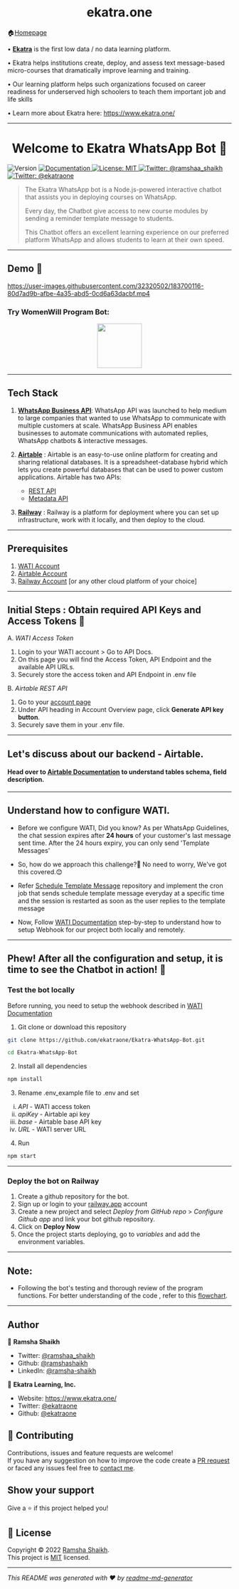 
<h1 align="center">ekatra.one</h1>

🏠[Homepage](https://github.com/vruksheco/ekatraone)


• [**Ekatra**](https://www.ekatra.one/) is the first low data / no data learning platform. 

• Ekatra helps institutions create, deploy, and assess text message-based micro-courses that dramatically improve learning and training. 

• Our learning platform helps such organizations focused on career readiness for underserved high schoolers to teach them important job and life skills

• Learn more about Ekatra here: https://www.ekatra.one/  

---
<h1 align="center">Welcome to Ekatra WhatsApp Bot 👋</h1>
<p>
  <img alt="Version" src="https://img.shields.io/badge/version-1.0-blue.svg?cacheSeconds=2592000" />
  <a href="https://github.com/ekatraone/Ekatra-WhatsApp-Bot/blob/main/README.md" target="_blank">
    <img alt="Documentation" src="https://img.shields.io/badge/documentation-yes-brightgreen.svg" />
  </a>
  <a href="https://github.com/ekatraone/Ekatra-WhatsApp-Bot/blob/main/LICENSE" target="_blank">
    <img alt="License: MIT" src="https://img.shields.io/badge/License-MIT-yellow.svg" />
  </a>
  <a href="https://twitter.com/ramshaa_shaikh" target="_blank">
    <img alt="Twitter: @ramshaa_shaikh" src="https://img.shields.io/twitter/follow/ramshaa_shaikh.svg?style=social" />
  </a>
    <a href="https://twitter.com/ekatraone" target="_blank">
    <img alt="Twitter: @ekatraone" src="https://img.shields.io/twitter/follow/ekatraone.svg?style=social" />
  </a>
</p>

> The Ekatra WhatsApp bot is a Node.js-powered interactive chatbot that assists you in deploying courses on WhatsApp.
>
> Every day, the Chatbot give access to new course modules by sending a reminder template message to students.
>
> This Chatbot offers an excellent learning experience on our preferred platform WhatsApp and allows students to learn at their own speed.

---

## Demo 🎥

https://user-images.githubusercontent.com/32320502/183700116-80d7ad9b-afbe-4a35-abd5-0cd6a63dacbf.mp4

### **Try WomenWill Program Bot:**

<p align="center"><a href="https://wa.me/918080341150?text=Tell%20me%20about%20Sheroes%20WomenWill%20Program"><img src="https://user-images.githubusercontent.com/51878265/146324578-08b40adb-d813-46be-a852-8b680d0636c6.png" height="100"></a>
</p>

---

## Tech Stack
1. [**WhatsApp Business API**](https://www.wati.io/blog/discovering-whatsapp-business-api/#:~:text=WhatsApp%20Business%20API%20enables%20businesses,works%20best%20for%20their%20customers.): 
WhatsApp API was launched to help medium to large companies that wanted to use WhatsApp to communicate with multiple customers at scale. WhatsApp Business API enables businesses to automate communications with automated replies, WhatsApp chatbots & interactive messages.
  
2. [**Airtable**](https://support.airtable.com/hc/en-us) :  Airtable is an easy-to-use online platform for creating and sharing relational databases.
It is a spreadsheet-database hybrid which lets you create powerful databases that can be used to power custom applications.
Airtable has two APIs:
    * [REST API](https://support.airtable.com/hc/en-us/sections/360009623014-API)
    * [Metadata API](https://airtable.com/api/meta)
    

3. [**Railway**](https://railway.app/) : Railway is a platform for deployment where you can set up infrastructure, work with it locally, and then deploy to the cloud.
----
## Prerequisites
1. [WATI Account](https://app.wati.io/register)
2. [Airtable Account](https://airtable.com/signup)
3. [Railway Account](https://railway.app/) [or any other cloud platform of your choice]
---
## Initial Steps : Obtain required API Keys and Access Tokens  🔑


A. _WATI Access Token_
1. Login to your WATI account > Go to API Docs.
2. On this page you will find the Access Token, API Endpoint and the available API URLs.
3. Securely store the access token and API Endpoint in .env file


B. *Airtable REST API* 

1. Go to your [account page](https://airtable.com/account)
2. Under API heading in Account Overview page, click **Generate API key button**.
3. Securely save them in your .env file.
---
## Let's discuss about our backend - Airtable.
#### Head over to [Airtable Documentation](./docs/Airtable.md) to understand tables schema, field description.
---
## Understand how to configure WATI.
* Before we configure WATI, Did you know?
 As per WhatsApp Guidelines, the chat session expires after **24 hours** of your customer's last message sent time. 
After the 24 hours expiry, you can only send 'Template Messages'
* So, how do we approach this challenge?🤔 
No need to worry, We've got this covered.😊

* Refer [Schedule Template Message](https://github.com/ekatraone/schedule-template-messages) repository and implement the cron job that sends schedule template message everyday at a specific time and the session is restarted as soon as the user replies to the template message 

* Now, Follow [WATI Documentation](./docs/WATI.md) step-by-step to understand how to setup Webhook for our project both locally and remotely.
---
## Phew! After all the configuration and setup, it is time to see the Chatbot in action! 🤖 

### **Test the bot locally**
Before running, you need to setup the webhook described in [WATI Documentation](./docs/WATI.md) 


1. Git clone or download this repository
  ```sh
  git clone https://github.com/ekatraone/Ekatra-WhatsApp-Bot.git

  cd Ekatra-WhatsApp-Bot
  ```
2. Install all dependencies
```sh
npm install
```

3. Rename .env_example file to .env and set 
 <ol type="i">
      <li> <i>API</i> - WATI access token</li>
      <li> <i> apiKey</i>  - Airtable api key</li>
      <li> <i>base</i> - Airtable base API key</li>
      <li> <i>URL</i> - WATI server URL</li>
  </ol>

4. Run 

```sh
npm start
```
---
### **Deploy the bot on Railway**

1. Create a github repository for the bot.
2. Sign up or login to your [railway.app](https://railway.app/) account
3. Create a new project and select *Deploy from GitHub repo* > *Configure Github app* and link your bot github repository.
4. Click on **Deploy Now**
5. Once the project starts deploying, go to *variables* and add the environment variables.

---

## Note: 
* Following the bot's testing and thorough review of the program functions. For better understanding of the code , refer to this [flowchart](./docs/Output/WhatsApp%20bot%20Flow.jpg).
---

## Author

👤 **Ramsha Shaikh**

* Twitter: [@ramshaa_shaikh](https://twitter.com/ramshaa_shaikh)
* Github: [@ramshashaikh](https://github.com/ramshashaikh)
* LinkedIn: [@ramsha-shaikh](https://www.linkedin.com/in/ramsha-shaikh/)

🏢 **Ekatra Learning, Inc.**
* Website: https://www.ekatra.one/
* Twitter: [@ekatraone](https://twitter.com/ekatraone)
* Github: [@ekatraone](https://github.com/ekatraone)


## 🤝 Contributing

Contributions, issues and feature requests are welcome!<br />
If you have any suggestion on how to improve the code create a [PR request](https://github.com/ekatraone/Ekatra-WhatsApp-Bot/pulls) or faced any issues feel free to [contact me](https://github.com/ekatraone/Ekatra-WhatsApp-Bot/issues). 


## Show your support

Give a ⭐️ if this project helped you!

## 📝 License

Copyright © 2022 [Ramsha Shaikh](https://github.com/ramshashaikh).<br />
This project is [MIT](https://github.com/ekatraone/Ekatra-WhatsApp-Bot/blob/main/LICENSE) licensed.

***
_This README was generated with ❤️ by [readme-md-generator](https://github.com/kefranabg/readme-md-generator)_
